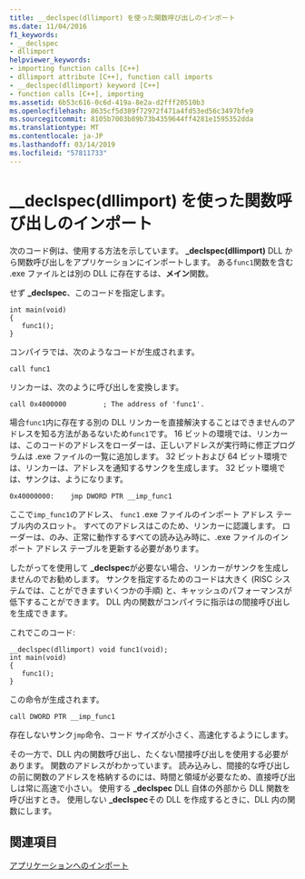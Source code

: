```yaml
---
title: __declspec(dllimport) を使った関数呼び出しのインポート
ms.date: 11/04/2016
f1_keywords:
- __declspec
- dllimport
helpviewer_keywords:
- importing function calls [C++]
- dllimport attribute [C++], function call imports
- __declspec(dllimport) keyword [C++]
- function calls [C++], importing
ms.assetid: 6b53c616-0c6d-419a-8e2a-d2fff20510b3
ms.openlocfilehash: 8635cf5d389f72972f471a4fd53ed56c3497bfe9
ms.sourcegitcommit: 8105b7003b89b73b4359644ff4281e1595352dda
ms.translationtype: MT
ms.contentlocale: ja-JP
ms.lasthandoff: 03/14/2019
ms.locfileid: "57811733"
---
```

# <a name="importing-function-calls-using-declspecdllimport"></a>__declspec(dllimport) を使った関数呼び出しのインポート

次のコード例は、使用する方法を示しています。 **_declspec(dllimport)** DLL から関数呼び出しをアプリケーションにインポートします。 ある`func1`関数を含む .exe ファイルとは別の DLL に存在するは、**メイン**関数。

せず **_declspec**、このコードを指定します。

```
int main(void)
{
   func1();
}
```

コンパイラでは、次のようなコードが生成されます。

```
call func1
```

リンカーは、次のように呼び出しを変換します。

```
call 0x4000000         ; The address of 'func1'.
```

場合`func1`内に存在する別の DLL リンカーを直接解決することはできませんのアドレスを知る方法があるないため`func1`です。 16 ビットの環境では、リンカーは、このコードのアドレスをローダーは、正しいアドレスが実行時に修正プログラムは .exe ファイルの一覧に追加します。 32 ビットおよび 64 ビット環境では、リンカーは、アドレスを通知するサンクを生成します。 32 ビット環境では、サンクは、ようになります。

```
0x40000000:    jmp DWORD PTR __imp_func1
```

ここで`imp_func1`のアドレス、 `func1` .exe ファイルのインポート アドレス テーブル内のスロット。 すべてのアドレスはこのため、リンカーに認識します。 ローダーは、のみ、正常に動作するすべての読み込み時に、.exe ファイルのインポート アドレス テーブルを更新する必要があります。

したがってを使用して **_declspec**が必要ない場合、リンカーがサンクを生成しませんのでお勧めします。 サンクを指定するためのコードは大きく (RISC システムでは、ことができますいくつかの手順) と、キャッシュのパフォーマンスが低下することができます。 DLL 内の関数がコンパイラに指示はの間接呼び出しを生成できます。

これでこのコード:

```
__declspec(dllimport) void func1(void);
int main(void)
{
   func1();
}
```

この命令が生成されます。

```
call DWORD PTR __imp_func1
```

存在しないサンク`jmp`命令、コード サイズが小さく、高速化するようにします。

その一方で、DLL 内の関数呼び出し、たくない間接呼び出しを使用する必要があります。 関数のアドレスがわかっています。 読み込みし、間接的な呼び出しの前に関数のアドレスを格納するのには、時間と領域が必要なため、直接呼び出しは常に高速で小さい。 使用する **_declspec** DLL 自体の外部から DLL 関数を呼び出すとき。 使用しない **_declspec**その DLL を作成するときに、DLL 内の関数にします。

## <a name="see-also"></a>関連項目

[アプリケーションへのインポート](importing-into-an-application.md)
